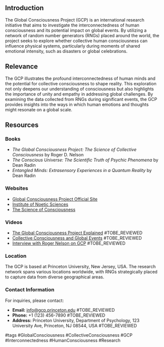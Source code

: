 ## Introduction
The Global Consciousness Project (GCP) is an international research initiative that aims to investigate the interconnectedness of human consciousness and its potential impact on global events. By utilizing a network of random number generators (RNGs) placed around the world, the project seeks to explore whether collective human consciousness can influence physical systems, particularly during moments of shared emotional intensity, such as disasters or global celebrations.

## Relevance
The GCP illustrates the profound interconnectedness of human minds and the potential for collective consciousness to shape reality. This exploration not only deepens our understanding of consciousness but also highlights the importance of unity and empathy in addressing global challenges. By examining the data collected from RNGs during significant events, the GCP provides insights into the ways in which human emotions and thoughts might resonate on a global scale.

## Resources

### Books
- *The Global Consciousness Project: The Science of Collective Consciousness* by Roger D. Nelson
- *The Conscious Universe: The Scientific Truth of Psychic Phenomena* by Dean Radin
- *Entangled Minds: Extrasensory Experiences in a Quantum Reality* by Dean Radin

### Websites
- [Global Consciousness Project Official Site](http://noosphere.princeton.edu)
- [Institute of Noetic Sciences](https://noetic.org)
- [The Science of Consciousness](https://www.consciousness.arizona.edu)

### Videos
- [The Global Consciousness Project Explained](https://www.youtube.com/watch?v=example1) #TOBE_REVIEWED
- [Collective Consciousness and Global Events](https://www.youtube.com/watch?v=example2) #TOBE_REVIEWED
- [Interview with Roger Nelson on GCP](https://www.youtube.com/watch?v=example3) #TOBE_REVIEWED

### Location
The GCP is based at Princeton University, New Jersey, USA. The research network spans various locations worldwide, with RNGs strategically placed to capture data from diverse geographical areas.

### Contact Information
For inquiries, please contact:
- **Email:** info@gcp.princeton.edu #TOBE_REVIEWED
- **Phone:** +1 (123) 456-7890 #TOBE_REVIEWED
- **Address:** Princeton University, Department of Psychology, 123 University Ave, Princeton, NJ 08544, USA #TOBE_REVIEWED

#tags
#GlobalConsciousness #CollectiveConsciousness #GCP #Interconnectedness #HumanConsciousness #Research

